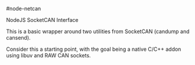 #node-netcan

NodeJS SocketCAN Interface

This is a basic wrapper around two utilities from SocketCAN (candump and cansend).

Consider this a starting point, with the goal being a native C/C++ addon using libuv and RAW CAN sockets.
